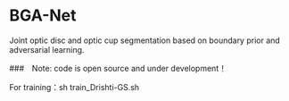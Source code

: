 # BGA-Net
Joint optic disc and optic cup segmentation based on boundary prior and adversarial learning.

###　Note: code is open source and under development！

For training：sh train_Drishti-GS.sh

